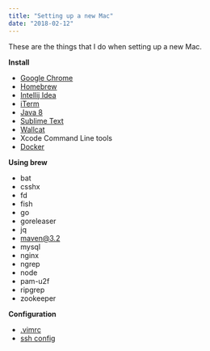 ```yaml
---
title: "Setting up a new Mac"
date: "2018-02-12"
---
```


These are the things that I do when setting up a new Mac.

**Install**
- [Google Chrome][chrome]
- [Homebrew][brew]
- [Intellij Idea][idea]
- [iTerm]
- [Java 8][jdk8]
- [Sublime Text][subl]
- [Wallcat]
- Xcode Command Line tools
- [Docker]

**Using brew**
- bat
- csshx
- fd
- fish
- go
- goreleaser
- jq
- maven@3.2
- mysql
- nginx
- ngrep
- node
- pam-u2f
- ripgrep
- zookeeper

**Configuration**
- [.vimrc]
- [ssh config]

[.vimrc]: https://github.com/zodvik/config/blob/master/.vimrc
[brew]: https://brew.sh/
[chrome]: https://www.google.com/intl/en_in/chrome/
[docker]: https://store.docker.com/editions/community/docker-ce-desktop-mac
[idea]: https://www.jetbrains.com/idea/download/#section=mac
[iterm]: https://www.iterm2.com/downloads.html
[jdk8]: https://www.oracle.com/technetwork/java/javase/downloads/jdk8-downloads-2133151.html
[ssh config]: https://github.com/zodvik/config/blob/master/.ssh/config
[subl]: https://www.sublimetext.com/3
[wallcat]: https://beta.wall.cat/